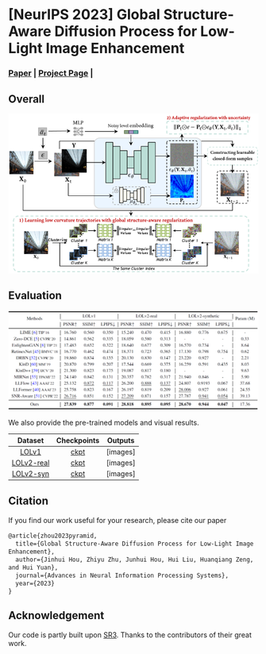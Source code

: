 # [NeurIPS 2023] Global Structure-Aware Diffusion Process for Low-Light Image Enhancement

### [Paper](https://arxiv.org/abs/2310.17577) | [Project Page](https://github.com/jinnh/GSAD) |

## Overall

<div align="left">
	<img src="images/framework.png" alt="Editor" width="1000">
</div>

## Evaluation

![Quantitative results](images/quantitative%20results.png)

We also provide the pre-trained models and visual results.

| Dataset | Checkpoints | Outputs |
|:---:|:---:|:---:|
| [LOLv1](https://daooshee.github.io/BMVC2018website/) | [ckpt](https://drive.google.com/drive/folders/1KLPm2oOg2Fx4WlbnOXMjN2rbyzzG8Hd-?usp=drive_link) | [images] |
| [LOLv2-real](https://github.com/flyywh/CVPR-2020-Semi-Low-Light)| [ckpt](https://drive.google.com/drive/folders/1KLPm2oOg2Fx4WlbnOXMjN2rbyzzG8Hd-?usp=drive_link) | [images] |
| [LOLv2-syn](https://github.com/flyywh/CVPR-2020-Semi-Low-Light)| [ckpt](https://drive.google.com/drive/folders/1KLPm2oOg2Fx4WlbnOXMjN2rbyzzG8Hd-?usp=drive_linkg) | [images] |

## Citation

If you find our work useful for your research, please cite our paper

```
@article{zhou2023pyramid,
  title={Global Structure-Aware Diffusion Process for Low-Light Image Enhancement},
  author={Jinhui Hou, Zhiyu Zhu, Junhui Hou, Hui Liu, Huanqiang Zeng, and Hui Yuan},
  journal={Advances in Neural Information Processing Systems},
  year={2023}
}
```

## Acknowledgement

Our code is partly built upon [SR3](https://github.com/Janspiry/Image-Super-Resolution-via-Iterative-Refinement). Thanks to the contributors of their great work.
